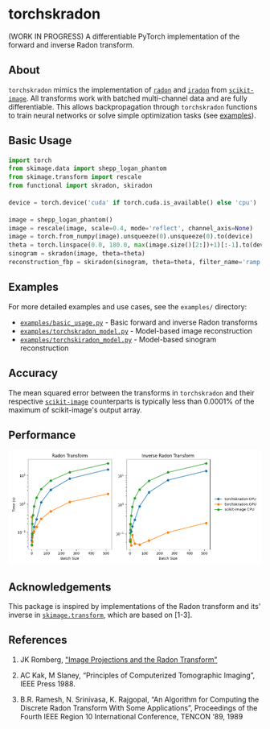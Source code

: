 # torchskradon

(WORK IN PROGRESS) A differentiable PyTorch implementation of the forward and inverse Radon transform.

## About
`torchskradon` mimics the implementation of [`radon`](https://scikit-image.org/docs/stable/api/skimage.transform.html#skimage.transform.radon) and [`iradon`](https://scikit-image.org/docs/stable/api/skimage.transform.html#skimage.transform.iradon) from [`scikit-image`](https://scikit-image.org). All transforms work with batched multi-channel data and are fully differentiable. This allows backpropagation through `torchskradon` functions to train neural networks or solve simple optimization tasks (see [examples](#examples)).

## Basic Usage
```python
import torch
from skimage.data import shepp_logan_phantom
from skimage.transform import rescale
from functional import skradon, skiradon

device = torch.device('cuda' if torch.cuda.is_available() else 'cpu')

image = shepp_logan_phantom()
image = rescale(image, scale=0.4, mode='reflect', channel_axis=None)
image = torch.from_numpy(image).unsqueeze(0).unsqueeze(0).to(device)
theta = torch.linspace(0.0, 180.0, max(image.size()[2:])+1)[:-1].to(device)
sinogram = skradon(image, theta=theta)
reconstruction_fbp = skiradon(sinogram, theta=theta, filter_name='ramp')
```

## Examples
For more detailed examples and use cases, see the `examples/` directory:

- [`examples/basic_usage.py`](examples/basic_usage.py) - Basic forward and inverse Radon transforms
- [`examples/torchskradon_model.py`](examples/torchskradon_model.py) - Model-based image reconstruction
- [`examples/torchskiradon_model.py`](examples/torchskiradon_model.py) - Model-based sinogram reconstruction

## Accuracy
The mean squared error between the transforms in `torchskradon` and their respective [`scikit-image`](https://scikit-image.org) counterparts is typically less than 0.0001% of the maximum of scikit-image's output array.

## Performance 
![Example Reconstruction (Shepp-Logan)](misc/benchmark_torchskradon.png)
## Acknowledgements
This package is inspired by implementations of the Radon transform and its' inverse in [`skimage.transform`](https://github.com/scikit-image/scikit-image/tree/main/src/skimage/transform), which are based on [1-3].

## References
1. JK Romberg, ["Image Projections and the Radon Transform"](https://www.clear.rice.edu/elec431/projects96/DSP/bpanalysis.html)

2. AC Kak, M Slaney, “Principles of Computerized Tomographic Imaging”, IEEE Press 1988.

3. B.R. Ramesh, N. Srinivasa, K. Rajgopal, “An Algorithm for Computing the Discrete Radon Transform With Some Applications”, Proceedings of the Fourth IEEE Region 10 International Conference, TENCON ‘89, 1989  